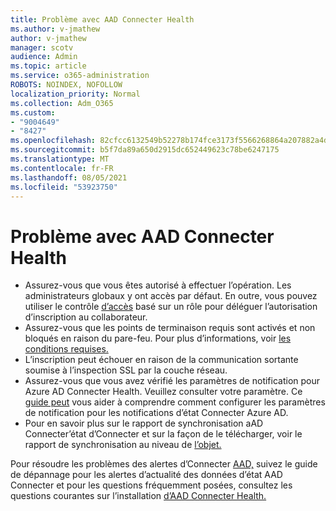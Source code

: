 ```yaml
---
title: Problème avec AAD Connecter Health
ms.author: v-jmathew
author: v-jmathew
manager: scotv
audience: Admin
ms.topic: article
ms.service: o365-administration
ROBOTS: NOINDEX, NOFOLLOW
localization_priority: Normal
ms.collection: Adm_O365
ms.custom:
- "9004649"
- "8427"
ms.openlocfilehash: 82cfcc6132549b52278b174fce3173f5566268864a207882a4dd639cb8024ee3
ms.sourcegitcommit: b5f7da89a650d2915dc652449623c78be6247175
ms.translationtype: MT
ms.contentlocale: fr-FR
ms.lasthandoff: 08/05/2021
ms.locfileid: "53923750"
---
```

# <a name="problem-with-aad-connect-health"></a>Problème avec AAD Connecter Health

- Assurez-vous que vous êtes autorisé à effectuer l’opération. Les administrateurs globaux y ont accès par défaut. En outre, vous pouvez utiliser le contrôle [d’accès](https://docs.microsoft.com/azure/active-directory/connect-health/active-directory-aadconnect-health-operations) basé sur un rôle pour déléguer l’autorisation d’inscription au collaborateur.
- Assurez-vous que les points de terminaison requis sont activés et non bloqués en raison du pare-feu. Pour plus d’informations, voir [les conditions requises.](https://docs.microsoft.com/azure/active-directory/hybrid/how-to-connect-health-agent-install)
- L’inscription peut échouer en raison de la communication sortante soumise à l’inspection SSL par la couche réseau.
- Assurez-vous que vous avez vérifié les paramètres de notification pour Azure AD Connecter Health. Veuillez consulter votre paramètre. Ce [guide peut](https://docs.microsoft.com/azure/active-directory/hybrid/how-to-connect-health-operations) vous aider à comprendre comment configurer les paramètres de notification pour les notifications d’état Connecter Azure AD.
- Pour en savoir plus sur le rapport de synchronisation aAD Connecter’état d’Connecter et sur la façon de le télécharger, voir le rapport de synchronisation au niveau de [l’objet.](https://docs.microsoft.com/azure/active-directory/hybrid/how-to-connect-health-sync)

Pour résoudre les problèmes des alertes d’Connecter [AAD,](https://docs.microsoft.com/azure/active-directory/hybrid/how-to-connect-health-data-freshness) suivez le guide de dépannage pour les alertes d’actualité des données d’état AAD Connecter et pour les questions fréquemment posées, consultez les questions courantes sur l’installation [d’AAD Connecter Health.](https://docs.microsoft.com/azure/active-directory/hybrid/reference-connect-health-faq)
